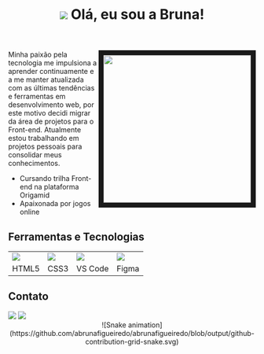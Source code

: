 <!DOCTYPE html>
<html lang="pt-br">

<head>
  <meta charset="UTF-8">
  <link rel="stylesheet" href="/Github/readme/style.css">
</head>

<body>
  <header>
  <h1><img src="https://img.icons8.com/dusk/64/null/github.png" align="end" /> Olá, eu sou a Bruna!</h1>
  </header>
  <main>
    <section>
    <img src="https://i.picasion.com/pic92/642b858e14a3b7ed9c77da197d4f3a52.gif" width="300" height="300" border="10" align="right" border="10" />
      <p>Minha paixão pela tecnologia me impulsiona a aprender continuamente e a me manter atualizada com as últimas tendências e ferramentas em desenvolvimento web, por este motivo decidi migrar da área de projetos para o Front-end. Atualmente estou trabalhando em projetos pessoais para consolidar meus conhecimentos.</p>  
      <ul>
        <li>Cursando trilha Front-end na plataforma Origamid</li>
        <li>Apaixonada por jogos online</li>
      </ul>
      </p> 
    </section>
    <section>
      <h2>Ferramentas e Tecnologias</h2>
      <table>
        <tr>
          <td><img src="https://img.icons8.com/dusk/64/null/html-5.png"/></td>
          <td><img src="https://img.icons8.com/dusk/64/null/css3.png"/></td>
          <td><img src="https://img.icons8.com/dusk/64/null/visual-studio-code-2019.png"/></td>
          <td><img src="https://img.icons8.com/officel/64/null/figma.png"/></td>
        </tr>
        <tr style="text-align=center">
          <td align="center">HTML5</td>
          <td align="center">CSS3</td>
          <td align="center">VS Code</td>
          <td align="center">Figma</td>
        </tr>
      </table>
    </section>
    <section>
      <h2>Contato</h2>
          <a href="https://www.linkedin.com/in/bruna-figueiredo-farias/"><img src="https://img.icons8.com/dusk/64/null/linkedin--v1.png"/></a> 
          <a href="mailto:brunafigueiredo@outlook.com.br"><img src="https://img.icons8.com/dusk/64/null/apple-mail.png"/></a>
    </section>
  <div align="center">
  ![Snake animation](https://github.com/abrunafigueiredo/abrunafigueiredo/blob/output/github-contribution-grid-snake.svg)
</div>
  </main>
</body>

</html>
